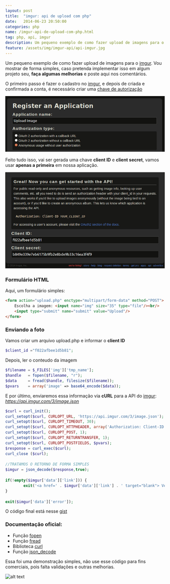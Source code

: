 ```yaml
---
layout: post
title:  "imgur: api de upload com php"
date:   2014-06-23 20:50:00
categories: php
name: /imgur-api-de-upload-com-php.html
tag: php, api, imgur
description: Um pequeno exemplo de como fazer upload de imagens para o imgur. Vou mostrar de forma simples, caso pretenda implementar isso em algum projeto seu, faça algumas melhorias e poste aqui nos comentários.
feature: /assets/img/imgur-api/api-imgur.jpg
---
```


Um pequeno exemplo de como fazer upload de imagens para o [imgur]. Vou mostrar de forma simples, caso pretenda implementar isso em algum projeto seu, **faça algumas melhorias** e poste aqui nos comentários.

O primeiro passo é fazer o cadastro no [imgur], e depois de criada e confirmada a conta, é necessário criar uma [chave de autorização]

![alt text](/assets/img/imgur-api/upload-image-imgur-001.jpg "")

Feito tudo isso, vai ser gerada uma chave **client ID** e **client secret**, vamos usar **apenas a primeira** em nossa aplicação.

![alt text](/assets/img/imgur-api/upload-image-imgur-002.jpg "")

### Formulário HTML

Aqui, um formulário simples:

```html
<form action="upload.php" enctype="multipart/form-data" method="POST">
    Escolha a imagem: <input name="img" size="35" type="file"/><br/>
    <input type="submit" name="submit" value="Upload"/>
</form>
```

### Enviando a foto

Vamos criar um arquivo upload.php e informar o **client ID**

```php
$client_id ="f022afbee1d5b81";
```

Depois, ler o conteudo da imagem

```php
$filename = $_FILES['img']['tmp_name'];
$handle   = fopen($filename, "r");
$data     = fread($handle, filesize($filename));
$pvars    = array('image' => base64_encode($data));
```

E por último, enviaremos essa informação via **cURL** para a API do [imgur]: *https://api.imgur.com/3/image.json*

```php
$curl = curl_init();
curl_setopt($curl, CURLOPT_URL, 'https://api.imgur.com/3/image.json');
curl_setopt($curl, CURLOPT_TIMEOUT, 30);
curl_setopt($curl, CURLOPT_HTTPHEADER, array('Authorization: Client-ID ' . $client_id));
curl_setopt($curl, CURLOPT_POST, 1);
curl_setopt($curl, CURLOPT_RETURNTRANSFER, 1);
curl_setopt($curl, CURLOPT_POSTFIELDS, $pvars);
$response = curl_exec($curl);
curl_close ($curl);

//TRATAMOS O RETORNO DE FORMA SIMPLES
$imgur = json_decode($response,true);

if(!empty($imgur['data']['link'])) {
        exit('<a href=' . $imgur['data']['link'] . ' target="blank"> Ver imagem </a>');
}

exit($imgur['data']['error']);
```

O código final está nesse [gist]

### Documentação oficial:

* Função [fopen]
* Função [fread]
* Biblioteca [curl]
* Função [json_decode]

Essa foi uma demonstração simples, não use esse código para fins comerciais, pois falta validações e outras melhorias.

![alt text](http://replygif.net/i/1188.gif)

[imgur]: http://imgur.com/
[chave de autorização]:https://api.imgur.com/oauth2/addclient
[fopen]: http://www.php.net/manual/en/function.fopen.php
[fread]: http://www.php.net/manual/en/function.fread.php
[curl]: http://www.php.net/manual/en/book.curl.php
[json_decode]: http://www.php.net/manual/en/function.json-decode.php
[gist]: https://gist.github.com/renanmpimentel/59d567b71239d9fcfb74
